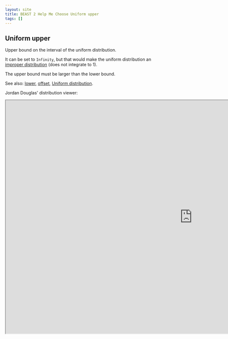 ```yaml
---
layout: site
title: BEAST 2 Help Me Choose Uniform upper
tags: []
---
```


## Uniform upper

Upper bound on the interval of the uniform distribution. 

It can be set to `Infinity`, but that would make the uniform distribution an [improper distribution](https://en.wikipedia.org/wiki/Prior_probability#Improper_priors) (does not integrate to 1).

The upper bound must be larger than the lower bound.

See also: [lower](../lower/), [offset](../offset/), [Uniform distribution](https://en.wikipedia.org/wiki/Continuous_uniform_distribution).


Jordan Douglas' distribution viewer: 
<iframe width='1224' height='768' src='https://jordandouglas.github.io/distributions/' title='Distribution Viewer'></iframe>
